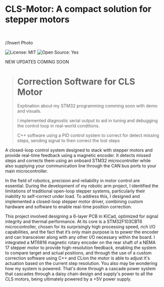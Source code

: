 # CLS-Motor: A compact solution for stepper motors
<br>


//Insert Photo



  ![License: MIT](https://img.shields.io/badge/License-MIT-green.svg)        ![Open Source: Yes](https://img.shields.io/badge/Open%20Source-%E2%9D%A4-green.svg)







NEW UPDATES COMING SOON


># Correction Software for CLS Motor
>
>
>
>
>Explination about my STM32 programming comming soon with demo and visuals.
>
>I implemented diagnostic serial output to aid in tuning and debugging the control loop in real-world conditions.
>
>C++ software using a PID control system to correct for detect missing steps, sending signal to then correct the lost steps
>
>










A closed-loop control system designed to stack with stepper motors and provide real-time feedback using a magnetic encoder. It detects missed steps and corrects them using an onboard STM32 microcontroller while also supplying your communication line through the CAN bus ports to your main microcontroller.



In the field of robotics, precision and reliability in motor control are essential. During the development of my robotic arm project, I identified the limitations of traditional open-loop stepper systems, particularly their inability to self-correct under load. To address this, I designed and implemented a closed-loop stepper motor driver, combining custom hardware and software to enable real-time position correction.



This project involved designing a 6-layer PCB in KiCad, optimized for signal integrity and thermal performance. At its core is a STM32F103CBT6 microcontroller, chosen for its surprisingly high processing speed, rich I/O capabilities, and the fact that it’s only main purpose is to power the encoder and can transceiver along with any other I/O necessary within the board. I integrated a MT6816 magnetic rotary encoder on the rear shaft of a NEMA 17 stepper motor to provide high-resolution feedback, enabling the system to compare target and actual positions, and through the use of a custom correction software using C++ and CLion the motor is able to adjust it's actuation based on the current step resolution. You also may be wondering how my system is powered. That's done through a cascade power system that cascades through a daisy chain design and supply's power to all the CLS motors, being ultimately powered by a +5V power supply.


